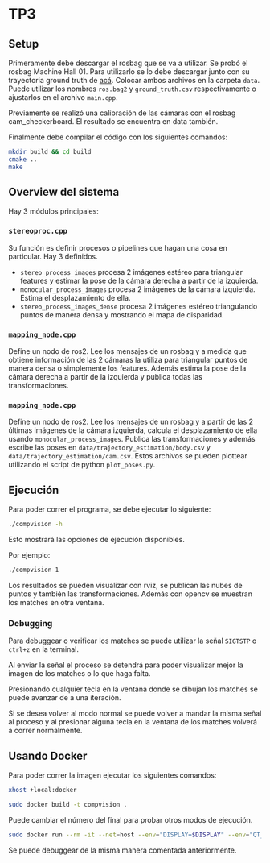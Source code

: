 # TP3

## Setup

Primeramente debe descargar el rosbag que se va a utilizar. Se probó el rosbag Machine Hall 01. Para utilizarlo se lo debe descargar junto con su trayectoria ground truth de [acá](https://docs.openvins.com/gs-datasets.html).
Colocar ambos archivos en la carpeta `data`. Puede utilizar los nombres `ros.bag2` y `ground_truth.csv`
respectivamente o ajustarlos en el archivo `main.cpp`.

Previamente se realizó una calibración de las cámaras con el rosbag cam_checkerboard. El resultado se encuentra en data también.

Finalmente debe compilar el código con los siguientes comandos:

```bash
mkdir build && cd build
cmake ..
make
```

## Overview del sistema

Hay 3 módulos principales:

### `stereoproc.cpp`
Su función es definir procesos o pipelines que hagan una cosa en particular.
Hay 3 definidos.
- `stereo_process_images` procesa 2 imágenes estéreo para triangular features y estimar
la pose de la cámara derecha a partir de la izquierda.
- `monocular_process_images` procesa 2 imágenes de la cámara izquierda. Estima el desplazamiento de ella.
- `stereo_process_images_dense` procesa 2 imágenes estéreo triangulando puntos de manera densa y mostrando
el mapa de disparidad.

### `mapping_node.cpp`
Define un nodo de ros2. Lee los mensajes de un rosbag y a medida que obtiene información de las 2 cámaras
la utiliza para triangular puntos de manera densa o simplemente los features. Además estima la pose de la cámara derecha a partir de la izquierda y publica todas las transformaciones.

### `mapping_node.cpp`
Define un nodo de ros2. Lee los mensajes de un rosbag y a partir de las 2 últimas imágenes de la cámara
izquierda, calcula el desplazamiento de ella usando `monocular_process_images`. Publica las transformaciones y además escribe las poses en `data/trajectory_estimation/body.csv` y `data/trajectory_estimation/cam.csv`. Estos archivos se pueden plottear utilizando el script de python `plot_poses.py`.

## Ejecución

Para poder correr el programa, se debe ejecutar lo siguiente:

```bash
./compvision -h
```

Esto mostrará las opciones de ejecución disponibles.

Por ejemplo:

```bash
./compvision 1
```

Los resultados se pueden visualizar con rviz, se publican las nubes de puntos y también las transformaciones. Además con opencv se muestran los matches en otra ventana.

### Debugging

Para debuggear o verificar los matches se puede utilizar la señal `SIGTSTP` o `ctrl+z` en la terminal.

Al enviar la señal el proceso se detendrá para poder visualizar mejor la imagen de los matches o lo que
haga falta.

Presionando cualquier tecla en la ventana donde se dibujan los matches se puede avanzar de
a una iteración.

Si se desea volver al modo normal se puede volver a mandar la misma señal al proceso
y al presionar alguna tecla en la ventana de los matches volverá a correr normalmente.

## Usando Docker

Para poder correr la imagen ejecutar los siguientes comandos:

```bash
xhost +local:docker
```

```bash
sudo docker build -t compvision .
```

Puede cambiar el número del final para probar otros modos de ejecución.

```bash
sudo docker run --rm -it --net=host --env="DISPLAY=$DISPLAY" --env="QT_X11_NO_MITSHM=1" --volume="/tmp/.X11-unix:/tmp/.X11-unix:rw" --volume="/home/tomas/5° Año/robotica-movil/tp3/data:/usr/src/app/data" compvision 1
```

Se puede debuggear de la misma manera comentada anteriormente.
